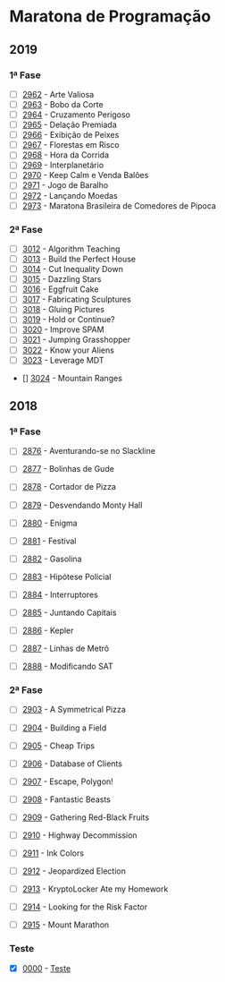 # Maratona de Programação



## 2019



### 1ª Fase

  - [ ]  [2962](https://www.urionlinejudge.com.br/judge/pt/problems/view/2962) - Arte Valiosa
  - [ ]  [2963](https://www.urionlinejudge.com.br/judge/pt/problems/view/2963) - Bobo da Corte
  - [ ]  [2964](https://www.urionlinejudge.com.br/judge/pt/problems/view/2964) - Cruzamento Perigoso
  - [ ]  [2965](https://www.urionlinejudge.com.br/judge/pt/problems/view/2965) - Delação Premiada
  - [ ]  [2966](https://www.urionlinejudge.com.br/judge/pt/problems/view/2966) - Exibição de Peixes
  - [ ]  [2967](https://www.urionlinejudge.com.br/judge/pt/problems/view/2967) - Florestas em Risco
  - [ ]  [2968](https://www.urionlinejudge.com.br/judge/pt/problems/view/2968) - Hora da Corrida
  - [ ]  [2969](https://www.urionlinejudge.com.br/judge/pt/problems/view/2969) - Interplanetário 
  - [ ]  [2970](https://www.urionlinejudge.com.br/judge/pt/problems/view/2970) - Keep Calm e Venda Balões
  - [ ]  [2971](https://www.urionlinejudge.com.br/judge/pt/problems/view/2971) - Jogo de Baralho
  - [ ]  [2972](https://www.urionlinejudge.com.br/judge/pt/problems/view/2972) - Lançando Moedas
  - [ ]  [2973](https://www.urionlinejudge.com.br/judge/pt/problems/view/2973) - Maratona Brasileira de Comedores de Pipoca

### 2ª Fase

  - [ ]  [3012](https://www.urionlinejudge.com.br/judge/pt/problems/view/3012) - Algorithm Teaching
  - [ ]  [3013](https://www.urionlinejudge.com.br/judge/pt/problems/view/3013) - Build the Perfect House
  - [ ]  [3014](https://www.urionlinejudge.com.br/judge/pt/problems/view/3014) - Cut Inequality Down
  - [ ]  [3015](https://www.urionlinejudge.com.br/judge/pt/problems/view/3015) - Dazzling Stars
  - [ ]  [3016](https://www.urionlinejudge.com.br/judge/pt/problems/view/3016) - Eggfruit Cake
  - [ ]  [3017](https://www.urionlinejudge.com.br/judge/pt/problems/view/3017) - Fabricating Sculptures
  - [ ]  [3018](https://www.urionlinejudge.com.br/judge/pt/problems/view/3018) - Gluing Pictures
  - [ ]  [3019](https://www.urionlinejudge.com.br/judge/pt/problems/view/3019) - Hold or Continue?
  - [ ]  [3020](https://www.urionlinejudge.com.br/judge/pt/problems/view/3020) - Improve SPAM
  - [ ]  [3021](https://www.urionlinejudge.com.br/judge/pt/problems/view/3021) - Jumping Grasshopper
  - [ ]  [3022](https://www.urionlinejudge.com.br/judge/pt/problems/view/3022) - Know your Aliens
  - [ ]  [3023](https://www.urionlinejudge.com.br/judge/pt/problems/view/3023) - Leverage MDT
  - []  [3024](https://www.urionlinejudge.com.br/judge/pt/problems/view/3024) - Mountain Ranges


## 2018



### 1ª Fase

  - [ ]  [2876](https://www.urionlinejudge.com.br/judge/pt/problems/view/2876) - Aventurando-se no Slackline
  - [ ]  [2877](https://www.urionlinejudge.com.br/judge/pt/problems/view/2877) - Bolinhas de Gude 
  - [ ]  [2878](https://www.urionlinejudge.com.br/judge/pt/problems/view/2878) - Cortador de Pizza 
  - [ ]  [2879](https://www.urionlinejudge.com.br/judge/pt/problems/view/2879) - Desvendando Monty Hall
  - [ ]  [2880](https://www.urionlinejudge.com.br/judge/pt/problems/view/2880) - Enigma
  - [ ]  [2881](https://www.urionlinejudge.com.br/judge/pt/problems/view/2881) - Festival 
  - [ ]  [2882](https://www.urionlinejudge.com.br/judge/pt/problems/view/2882) - Gasolina 
  - [ ]  [2883](https://www.urionlinejudge.com.br/judge/pt/problems/view/2883) - Hipótese Policial
  - [ ]  [2884](https://www.urionlinejudge.com.br/judge/pt/problems/view/2884) - Interruptores 
  - [ ]  [2885](https://www.urionlinejudge.com.br/judge/pt/problems/view/2885) - Juntando Capitais 
  - [ ]  [2886](https://www.urionlinejudge.com.br/judge/pt/problems/view/2886) - Kepler 
  - [ ]  [2887](https://www.urionlinejudge.com.br/judge/pt/problems/view/2887) - Linhas de Metrô 
  - [ ]  [2888](https://www.urionlinejudge.com.br/judge/pt/problems/view/2888) - Modificando SAT 


### 2ª Fase

  - [ ]  [2903](https://www.urionlinejudge.com.br/judge/pt/problems/view/2903) - A Symmetrical Pizza 
  - [ ]  [2904](https://www.urionlinejudge.com.br/judge/pt/problems/view/2904) - Building a Field 
  - [ ]  [2905](https://www.urionlinejudge.com.br/judge/pt/problems/view/2905) - Cheap Trips 
  - [ ]  [2906](https://www.urionlinejudge.com.br/judge/pt/problems/view/2906) - Database of Clients 
  - [ ]  [2907](https://www.urionlinejudge.com.br/judge/pt/problems/view/2907) - Escape, Polygon! 
  - [ ]  [2908](https://www.urionlinejudge.com.br/judge/pt/problems/view/2908) - Fantastic Beasts 
  - [ ]  [2909](https://www.urionlinejudge.com.br/judge/pt/problems/view/2909) - Gathering Red-Black Fruits
  - [ ]  [2910](https://www.urionlinejudge.com.br/judge/pt/problems/view/2910) - Highway Decommission 
  - [ ]  [2911](https://www.urionlinejudge.com.br/judge/pt/problems/view/2911) - Ink Colors
  - [ ]  [2912](https://www.urionlinejudge.com.br/judge/pt/problems/view/2912) - Jeopardized Election 
  - [ ]  [2913](https://www.urionlinejudge.com.br/judge/pt/problems/view/2913) - KryptoLocker Ate my Homework 
  - [ ]  [2914](https://www.urionlinejudge.com.br/judge/pt/problems/view/2914) - Looking for the Risk Factor 
  - [ ]  [2915](https://www.urionlinejudge.com.br/judge/pt/problems/view/2915) - Mount Marathon 



### Teste

  - [x]  [0000](dontpad.com/doc) - [Teste](https://google.com) 

